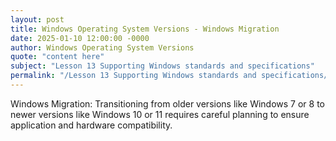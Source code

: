 ```yaml
---
layout: post
title: Windows Operating System Versions - Windows Migration
date: 2025-01-10 12:00:00 -0000
author: Windows Operating System Versions
quote: "content here"
subject: "Lesson 13 Supporting Windows standards and specifications"
permalink: "/Lesson 13 Supporting Windows standards and specifications/Windows Operating System Versions/Windows Operating System Versions - Windows Migration"
---
```


Windows Migration: Transitioning from older versions like Windows 7 or 8 to newer versions like Windows 10 or 11 requires careful planning to ensure application and hardware compatibility.
